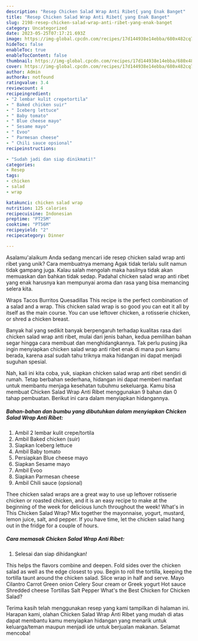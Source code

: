 ```yaml
---
description: "Resep Chicken Salad Wrap Anti Ribet{ yang Enak Banget"
title: "Resep Chicken Salad Wrap Anti Ribet{ yang Enak Banget"
slug: 2198-resep-chicken-salad-wrap-anti-ribet-yang-enak-banget
category: Uncategorized
date: 2023-05-25T07:17:21.693Z
image: https://img-global.cpcdn.com/recipes/17d144938e14ebba/680x482cq70/chicken-salad-wrap-anti-ribet-foto-resep-utama.jpg
hideToc: false
enableToc: true
enableTocContent: false
thumbnail: https://img-global.cpcdn.com/recipes/17d144938e14ebba/680x482cq70/chicken-salad-wrap-anti-ribet-foto-resep-utama.jpg
cover: https://img-global.cpcdn.com/recipes/17d144938e14ebba/680x482cq70/chicken-salad-wrap-anti-ribet-foto-resep-utama.jpg
author: Admin
authorAv: notfound
ratingvalue: 3.4
reviewcount: 4
recipeingredient:
- "2 lembar kulit crepetortila"
- " Baked chicken suir"
- " Iceberg lettuce"
- " Baby tomato"
- " Blue cheese mayo"
- " Sesame mayo"
- " Evoo"
- " Parmesan cheese"
- " Chili sauce opsional"
recipeinstructions:

- "Sudah jadi dan siap dinikmati!"
categories:
- Resep
tags:
- chicken
- salad
- wrap

katakunci: chicken salad wrap 
nutrition: 125 calories
recipecuisine: Indonesian
preptime: "PT25M"
cooktime: "PT56M"
recipeyield: "2"
recipecategory: Dinner

---
```



Asalamu'alaikum Anda sedang mencari ide resep chicken salad wrap anti ribet yang unik? Cara membuatnya memang Agak tidak terlalu sulit namun tidak gampang juga. Kalau salah mengolah maka hasilnya tidak akan memuaskan dan bahkan tidak sedap. Padahal chicken salad wrap anti ribet yang enak harusnya kan mempunyai aroma dan rasa yang bisa memancing selera kita.


Wraps Tacos Burritos Quesadillas This recipe is the perfect combination of a salad and a wrap. This chicken salad wrap is so good you can eat it all by itself as the main course. You can use leftover chicken, a rotisserie chicken, or shred a chicken breast.

Banyak hal yang sedikit banyak berpengaruh terhadap kualitas rasa dari chicken salad wrap anti ribet, mulai dari jenis bahan, kedua pemilihan bahan segar hingga cara membuat dan menghidangkannya. Tak perlu pusing jika ingin menyiapkan chicken salad wrap anti ribet enak di mana pun kamu berada, karena asal sudah tahu triknya maka hidangan ini dapat menjadi suguhan spesial.


Nah, kali ini kita coba, yuk, siapkan chicken salad wrap anti ribet sendiri di rumah. Tetap berbahan sederhana, hidangan ini dapat memberi manfaat untuk membantu menjaga kesehatan tubuhmu sekeluarga. Kamu bisa membuat Chicken Salad Wrap Anti Ribet menggunakan 9 bahan dan 0 tahap pembuatan. Berikut ini cara dalam menyiapkan hidangannya.

<!--inarticleads1-->

##### Bahan-bahan dan bumbu yang dibutuhkan dalam menyiapkan Chicken Salad Wrap Anti Ribet:

1. Ambil 2 lembar kulit crepe/tortila
1. Ambil  Baked chicken (suir)
1. Siapkan  Iceberg lettuce
1. Ambil  Baby tomato
1. Persiapkan  Blue cheese mayo
1. Siapkan  Sesame mayo
1. Ambil  Evoo
1. Siapkan  Parmesan cheese
1. Ambil  Chili sauce (opsional)


Thee chicken salad wraps are a great way to use up leftover rotisserie chicken or roasted chicken, and it is an easy recipe to make at the beginning of the week for delicious lunch throughout the week! What&#39;s in This Chicken Salad Wrap? Mix together the mayonnaise, yogurt, mustard, lemon juice, salt, and pepper. If you have time, let the chicken salad hang out in the fridge for a couple of hours. 

<!--inarticleads2-->

##### Cara memasak Chicken Salad Wrap Anti Ribet:


1. Selesai dan siap dihidangkan!

This helps the flavors combine and deepen. Fold sides over the chicken salad as well as the edge closest to you. Begin to roll the tortilla, keeping the tortilla taunt around the chicken salad. Slice wrap in half and serve. Mayo Cilantro Carrot Green onion Celery Sour cream or Greek yogurt Hot sauce Shredded cheese Tortillas Salt Pepper What&#39;s the Best Chicken for Chicken Salad? 

Terima kasih telah menggunakan resep yang kami tampilkan di halaman ini. Harapan kami, olahan Chicken Salad Wrap Anti Ribet yang mudah di atas dapat membantu kamu menyiapkan hidangan yang menarik untuk keluarga/teman maupun menjadi ide untuk berjualan makanan. Selamat mencoba!
